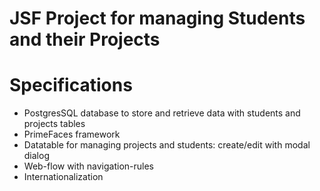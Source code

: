 # JSF Project for managing Students and their Projects

# Specifications
  - PostgresSQL database to store and retrieve data with students and projects tables
  - PrimeFaces framework
  - Datatable for managing projects and students: create/edit with modal dialog
  - Web-flow with navigation-rules
  - Internationalization

